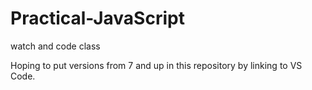 # Practical-JavaScript
watch and code class

Hoping to put versions from 7 and up in this repository by linking to VS Code.
